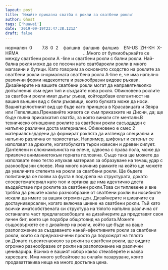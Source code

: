 ```yaml
---
layout: post
title: 'Имайте приказна сватба в рокли за сватбени рокли'
author: Ghost
tags: ['huawei']
date: '2019-09-19T23:47:38.121Z'
draft: false
---
```


нормален  0        7.8  0  2    фалшив  фалшив  фалшив    EN-US  ZH-КН  X-НЯМА                                                    ...Много от булкиобъркайте се между сватбени рокли A -line и сватбени рокли с бални рокли. Най-бална рокля може да се посочи като сватбарокли рокли в много магазини и бутици. Като говорим за основното сходство на роклите за сватбени рокли снормалната сватбена рокля A-line е, че има напълно различни форми надеколтета и разнообразни видове ръкави. Дизайнерите на вашите сватбени рокли могат да направятняколко допълнения към един тип и създайте нова рокля. Обикновено роклите за сватбени рокли имат дълъг ръкав, койтодобавя елегантност на вашия външен вид с бели ръкавици, които булката може да носи. Вашиятцялостният вид ще бъде като принцеса в Красавицата и Звяра или Пепеляшка.Пренавийте живота си към приказките на Дисни, да; ще бъде пълна приказкатип сватба, за която винаги сте мечтали.В техническо отношение роклите за сватбени рокли сасъздаден с напълно различни доста материални. Обикновено е смес 2 материалсъздадени да формират роклята да изглежда специална и напълно различна от тазиостатък. Например, шифонът и сатенът се използват за дрехите, когатобулката търси извисен и древен силует. Дантелени и сложнимъниста на елече, сдвоена с права пола, може да привлече вниманиетокъм горната половина. Също така ще можете да използвате леко тегло ипухкав материал за образуване на течащ удар с разнообразни слоеве. Има много начинив рамките на който ще можете да увеличите степента на рокли за сватбени рокли. Ще бъдете попитанида се появи за фуста в подкрепа на структурата, докато слоеветематериал като тюл и органза ще има идентично доста въздействие при роклите за сватбени рокли.Това си типлевене и вие трябва да решите какво разнообразие от сватбени рокли ви носибихте искали да имате за вашия огромен ден. Дизайнерите и шивачите са достауниверсален, когато включва шиене на сватбени рокли. Тъй като всички иматсобствената си структура на тялото напълно различна от останалата част предлагасвободата на дизайнерите да представят своя личен бит, което ще подобри общотовид на робата.Можете същосвържете се с дизайнер на рокли, който ще бъде на ваше разположение за създаването нанай-ефективните рокли за сватбени рокли, които са предназначени просто да подхождат на тялото ви.Докато търситенаоколо за рокли за сватбени рокли, ще видите огромно разнообразие от рокли на разположение на различни цениварира. Всичко е вашият избор какво стеизберете и какво харесвате. Има много уебсайтове за онлайн пазаруване, които продаваттакива неща на много достъпна цена. 
